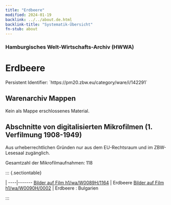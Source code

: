 ```yaml
---
title: "Erdbeere"
modified: 2024-01-19
backlink: ../../about.de.html
backlink-title: "Systematik-Übersicht"
fn-stub: about
---
```


### Hamburgisches Welt-Wirtschafts-Archiv (HWWA)

# Erdbeere

<div class="hint">Persistent Identifier: `https://pm20.zbw.eu/category/ware/i/142291`</div>







## Warenarchiv Mappen





Kein als Mappe erschlossenes Material.



<a id="filmsections" />

## Abschnitte von digitalisierten Mikrofilmen (1. Verfilmung 1908-1949)

<p>Aus urheberrechtlichen Gründen nur aus dem EU-Rechtsraum und im ZBW-Lesesaal zugänglich.</p>


<p>Gesamtzahl der Mikrofilmaufnahmen: 118</p>





::: {.sectiontable}

 | 
----|-------
<a class="btn" href="https://pm20.zbw.eu/film/h1/wa/W0089H/1164" rel="nofollow">Bilder auf Film h1/wa/W0089H/1164</a> | Erdbeere
<a class="btn" href="https://pm20.zbw.eu/film/h1/wa/W0090H/0002" rel="nofollow">Bilder auf Film h1/wa/W0090H/0002</a> | Erdbeere : Bulgarien


:::
















